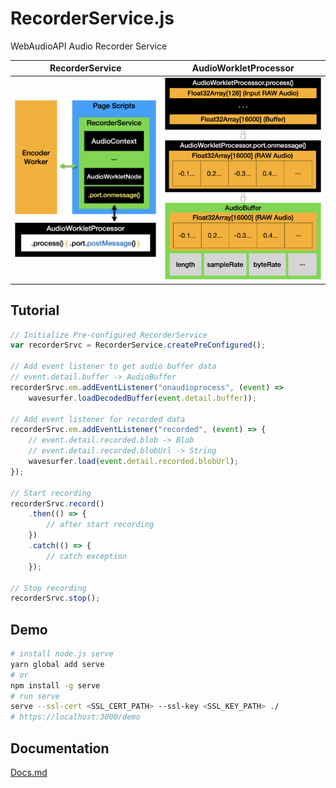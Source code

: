 # RecorderService.js

WebAudioAPI Audio Recorder Service

| RecorderService                                 | AudioWorkletProcessor                                      |
| ----------------------------------------------- | ---------------------------------------------------------- |
| ![RecorderService](.github/recorderservice.png) | ![AudioWorketProcessor](.github/audioworkletprocessor.png) |

## Tutorial

```javascript
// Initialize Pre-configured RecorderService
var recorderSrvc = RecorderService.createPreConfigured();

// Add event listener to get audio buffer data
// event.detail.buffer -> AudioBuffer
recorderSrvc.em.addEventListener("onaudioprocess", (event) =>
    wavesurfer.loadDecodedBuffer(event.detail.buffer));

// Add event listener for recorded data
recorderSrvc.em.addEventListener("recorded", (event) => {
    // event.detail.recorded.blob -> Blob
    // event.detail.recorded.blobUrl -> String
    wavesurfer.load(event.detail.recorded.blobUrl);
});

// Start recording
recorderSrvc.record()
    .then(() => {
        // after start recording
    })
    .catch(() => {
        // catch exception
    });

// Stop recording
recorderSrvc.stop();
```

## Demo

```bash
# install node.js serve
yarn global add serve
# or
npm install -g serve
# run serve
serve --ssl-cert <SSL_CERT_PATH> --ssl-key <SSL_KEY_PATH> ./
# https://localhost:3000/demo
```

## Documentation

[Docs.md](docs.md)
